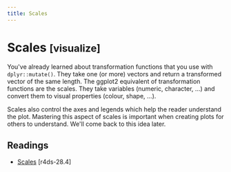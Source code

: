 ```yaml
---
title: Scales
---
```


<!-- Generated automatically from vis-scales.yml. Do not edit by hand -->

# Scales <small class='visualize'>[visualize]</small>


You've already learned about transformation functions that you use with
`dplyr::mutate()`. They take one (or more) vectors and return a transformed
vector of the same length. The ggplot2 equivalent of transformation
functions are the scales. They take variables (numeric, character, ...)
and convert them to visual properties (colour, shape, ...).

Scales also control the axes and legends which help the reader understand
the plot. Mastering this aspect of scales is important when creating plots
for others to understand. We'll come back to this idea later.

## Readings

  * [Scales](http://r4ds.had.co.nz/graphics-for-communication.html#scales) [r4ds-28.4]


